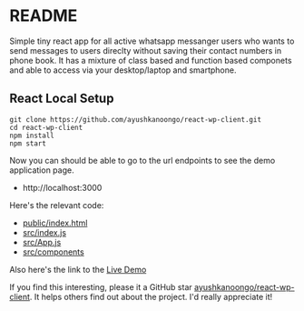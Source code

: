 # README

Simple tiny react app for all active whatsapp messanger users who wants to send messages to users direclty without saving their contact numbers in phone book. It has a mixture of class based and function based componets and able to access via your desktop/laptop and smartphone.

## React Local Setup

    git clone https://github.com/ayushkanoongo/react-wp-client.git
    cd react-wp-client
    npm install
    npm start

Now you can should be able to go to the url endpoints to see the demo application page.

* http://localhost:3000

Here's the relevant code:

* [public/index.html](public/index.html)
* [src/index.js](src/index.js)
* [src/App.js](src/App.js)
* [src/components](src/components)

Also here's the link to the [Live Demo](https://wp-client.herokuapp.com/)

If you find this interesting, please it a GitHub star [ayushkanoongo/react-wp-client](https://github.com/ayushkanoongo/react-wp-client). It helps others find out about the project.  I'd really appreciate it!
